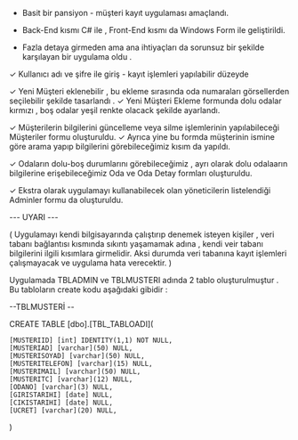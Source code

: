 + Basit bir pansiyon - müşteri kayıt uygulaması amaçlandı.

+ Back-End  kısmı C# ile , Front-End kısmı da Windows Form ile geliştirildi.

+ Fazla detaya girmeden ama ana ihtiyaçları da sorunsuz bir şekilde karşılayan bir uygulama oldu .

✓  Kullanıcı adı ve şifre ile giriş - kayıt işlemleri yapılabilir düzeyde  

✓  Yeni Müşteri eklenebilir , bu ekleme sırasında oda numaraları görsellerden seçilebilir şekilde tasarlandı . 
  ✓  Yeni Müşteri Ekleme formunda dolu odalar kırmızı , boş odalar yeşil renkte olacack şekilde ayarlandı.

✓  Müşterilerin bilgilerini güncelleme veya silme işlemlerinin yapılabileceği Müşteriler formu oluşturuldu.
  ✓  Ayrıca yine bu formda müşterinin ismine göre arama yapıp bilgilerini görebileceğimiz kısım da yapıldı.

✓  Odaların dolu-boş durumlarını görebileceğimiz , ayrı olarak dolu odalaarın bilgilerine erişebileceğimiz Oda ve Oda Detay formları oluşturuldu.

✓  Ekstra olarak uygulamayı kullanabilecek olan yöneticilerin listelendiği Adminler formu da oluşturuldu.

--- UYARI ---

( Uygulamayı kendi bilgisayarında çalıştırıp denemek isteyen kişiler , veri tabanı bağlantısı kısmında sıkıntı yaşamamak adına , kendi veir tabanı bilgilerini ilgili kısımlara girmelidir. 
Aksi durumda veri tabanına kayıt işlemleri çalışmayacak ve uygulama hata verecektir. )

Uygulamada TBLADMIN ve TBLMUSTERI adında 2 tablo oluşturulmuştur . Bu tabloların create kodu aşağıdaki gibidir : 

--TBLMUSTERİ --

CREATE TABLE [dbo].[TBL_TABLOADI](

	[MUSTERIID] [int] IDENTITY(1,1) NOT NULL,
	[MUSTERIAD] [varchar](50) NULL,
	[MUSTERISOYAD] [varchar](50) NULL,
	[MUSTERITELEFON] [varchar](15) NULL,
	[MUSTERIMAIL] [varchar](50) NULL,
	[MUSTERITC] [varchar](12) NULL,
	[ODANO] [varchar](3) NULL,
	[GIRISTARIHI] [date] NULL,
	[CIKISTARIHI] [date] NULL,
	[UCRET] [varchar](20) NULL,
)

